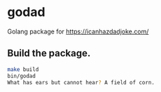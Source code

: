 # godad
Golang package for https://icanhazdadjoke.com/

## Build the package.

```bash
make build
bin/godad
What has ears but cannot hear? A field of corn.
```